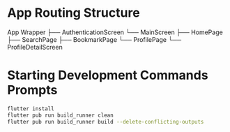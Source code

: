 # App Routing Structure

App Wrapper
├── AuthenticationScreen
└── MainScreen
    ├── HomePage
    ├── SearchPage
    ├── BookmarkPage
    └── ProfilePage
        └── ProfileDetailScreen

# Starting Development Commands Prompts

```bash
flutter install
flutter pub run build_runner clean
flutter pub run build_runner build --delete-conflicting-outputs
```